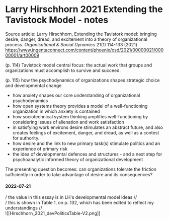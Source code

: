 # Larry Hirschhorn 2021 Extending the Tavistock Model - notes

Source article: Larry Hirschhorn, Extending the Tavistork model: bringing desire, danger, dread, and excitement into a theory of organizational process. _Organisational & Social Dynamics_ 21(1) 114-133 (2021) <https://www.ingentaconnect.com/content/phoenix/osd/2021/00000021/00000001/art00009>

(p. 114) Tavistock model central focus: the actual work that groups and organizations must accomplish to survive and succeed.

(p. 115) how the psychodynamics of organizations shapes strategic choice and developmental change  
- how anxiety shapes our core understanding of organizational psychodynamics  
- how open systems theory provides a model of a well-functioning organization in which anxiety is contained  
- how sociotechnical system thinking amplifies well-functioning by considering issues of alienation and work satisfaction  
- in satisfying work environs desire stimulates an abstract future, and also creates feelings of excitement, danger, and dread, as well as a contest for authority. 
- how desire and the link to new primary task(s) stimulate politics and an experience of primary risk  
- the idea of developmental defences and structures - and a next step for psychoanalytic informed theory of organizational development  

The presenting question becomes: can organizations tolerate the friction sufficiently in order to take advantage of desire and its consequences?


#### 2022-07-21
/ the value in this essay is in LH's developmental model ideas //  
/ this is shown in Table 1, on p. 132, which has been edited to reflect my understandings //  
![[Hirschhorn_2021_devPoliticsTable-V2.png]]  


